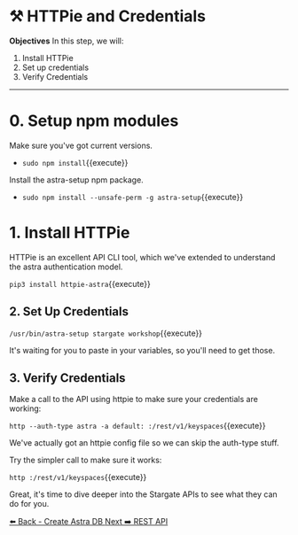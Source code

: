 # ⚒️ HTTPie and Credentials

**Objectives**
In this step, we will:
1. Install HTTPie
2. Set up credentials
3. Verify Credentials

---

# 0. Setup npm modules

Make sure you've got current versions.

* `sudo npm install`{{execute}}

Install the astra-setup npm package.

* `sudo npm install --unsafe-perm -g astra-setup`{{execute}}



# 1. Install HTTPie
HTTPie is an excellent API CLI tool, which we've extended to understand the astra authentication model.  

`pip3 install httpie-astra`{{execute}}

## 2. Set Up Credentials

`/usr/bin/astra-setup stargate workshop`{{execute}}

It's waiting for you to paste in your variables, so you'll need to get those.



## 3. Verify Credentials

Make a call to the API using httpie to make sure your credentials are working:

`http --auth-type astra -a default: :/rest/v1/keyspaces`{{execute}}

We've actually got an httpie config file so we can skip the auth-type stuff.

Try the simpler call to make sure it works:

`http :/rest/v1/keyspaces`{{execute}}

Great, it's time to dive deeper into the Stargate APIs to see what they can do for you.

<!-- NAVIGATION -->
<div id="navigation-bottom" class="navigation-bottom">
 <a href='command:katapod.loadPage?[{"step":"step1"}]'
   class="btn btn-dark navigation-bottom-left">⬅️ Back - Create Astra DB
 </a>
 <a href='command:katapod.loadPage?[{"step":"step3"}]'
    class="btn btn-dark navigation-bottom-right">Next ➡️ REST API
  </a>
</div>
